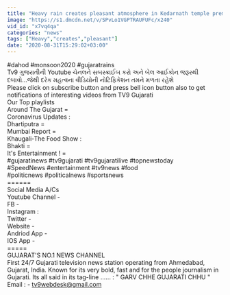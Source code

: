 ```yaml
---
title: "Heavy rain creates pleasant atmosphere in Kedarnath temple premises , Dahod"
image: "https://s1.dmcdn.net/v/SPvLo1VGPTRAUFUFc/x240"
vid_id: "x7vq4qa"
categories: "news"
tags: ["Heavy","creates","pleasant"]
date: "2020-08-31T15:29:02+03:00"
---
```

#dahod #monsoon2020 #gujaratrains  <br>Tv9 ગુજરાતીની Youtube ચેનલને સબસ્ક્રાઈબ કરો અને બેલ આઈકોન જરૂરથી દબાવો...જેથી દરેક મહત્વના વીડિયોની નોટિફિકેશન તમને મળતા રહેશે  <br>Please click on subscribe button and press bell icon button also to get notifications of interesting videos from TV9 Gujarati  <br>Our Top playlists  <br>Around The Gujarat =   <br>Coronavirus Updates :   <br>Dhartiputra =   <br>Mumbai Report =   <br>Khaugali-The Food Show :   <br>Bhakti =   <br>It's Entertainment ! =   <br>#gujaratinews #tv9gujarati #tv9gujaratilive #topnewstoday  <br>#SpeedNews #entertainment #tv9news #food  <br>#politicnews #politicalnews #sportsnews  <br>======  <br>Social Media A/Cs  <br>Youtube Channel -   <br>FB -   <br>Instagram :   <br>Twitter -   <br>Website -   <br>Andriod App -   <br>IOS App -   <br>=====  <br>GUJARAT'S NO.1 NEWS CHANNEL  <br>First 24/7 Gujarati television news station operating from Ahmedabad, Gujarat, India. Known for its very bold, fast and for the people journalism in Gujarati. Its all said in its tag-line ...... : &quot; GARV CHHE GUJARATI CHHU &quot;  <br>Email : - tv9webdesk@gmail.com
